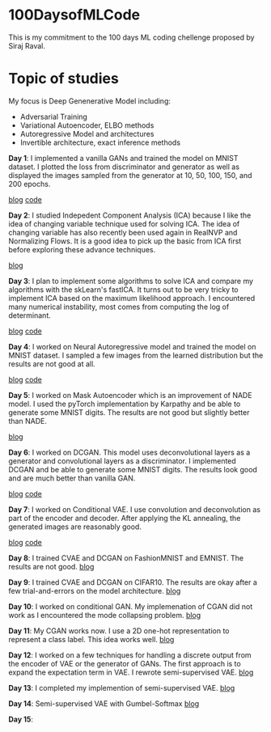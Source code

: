 # 100DaysofMLCode
This is my commitment to the 100 days ML coding chellenge proposed by Siraj Raval. 

# Topic of studies
My focus is Deep Genenerative Model including:
- Adversarial Training
- Variational Autoencoder, ELBO methods
- Autoregressive Model and architectures
- Invertible architecture, exact inference methods

**Day 1**: I implemented a vanilla GANs and trained the model on MNIST dataset. I plotted the loss from discriminator and generator as well as displayed the images sampled from the generator at 10, 50, 100, 150, and 200 epochs.

[blog](https://sutheeblog.wordpress.com/2018/08/14/day-1-vanilla-gans/) [code](https://github.com/unsuthee/100DaysofMLCode/tree/master/day1)

**Day 2**: I studied Indepedent Component Analysis (ICA) because I like the idea of changing variable technique used for solving ICA. The idea of changing variable has also recently been used again in RealNVP and Normalizing Flows. It is a good idea to pick up the basic from ICA first before exploring these advance techniques.

[blog](https://sutheeblog.wordpress.com/2018/08/17/day-2-independent-component-analysis-ica/)

**Day 3**: I plan to implement some algorithms to solve ICA and compare my algorithms with the skLearn's fastICA. It turns out to be very tricky to implement ICA based on the maximum likelihood approach. I encountered many numerical instability, most comes from computing the log of determinant. 

[blog](https://sutheeblog.wordpress.com/2018/08/19/day-3-ica-with-gradient-ascent/) [code](https://github.com/unsuthee/100DaysofMLCode/blob/master/day2/PlayWithICA.ipynb)

**Day 4**: I worked on Neural Autoregressive model and trained the model on MNIST dataset. I sampled a few images from the learned distribution but the results are not good at all.

[blog](https://sutheeblog.wordpress.com/2018/08/20/day-4-nade-revisit/) [code](https://github.com/unsuthee/100DaysofMLCode/tree/master/day4)

**Day 5**: I worked on Mask Autoencoder which is an improvement of NADE model. I used the pyTorch implementation by Karpathy and be able to generate some MNIST digits. The results are not good but slightly better than NADE.

[blog](https://sutheeblog.wordpress.com/2018/08/22/day-5-made-mask-autoencoder/)

**Day 6**: I worked on DCGAN. This model uses deconvolutional layers as a generator and convolutional layers as a discriminator. I implemented DCGAN and be able to generate some MNIST digits. The results look good and are much better than vanilla GAN.

[blog](https://sutheeblog.wordpress.com/2018/08/22/day-6-dcgan/) [code](https://github.com/unsuthee/100DaysofMLCode/blob/master/day6/run_DCGAN.py)

**Day 7**: I worked on Conditional VAE. I use convolution and deconvolution as part of the encoder and decoder. After applying the KL annealing, the generated images are reasonably good. 

[blog](https://sutheeblog.wordpress.com/2018/08/23/day-7-conditional-vae/) [code](https://github.com/unsuthee/100DaysofMLCode/tree/master/day7)

**Day 8**: I trained CVAE and DCGAN on FashionMNIST and EMNIST. The results are not good. 
[blog](https://sutheeblog.wordpress.com/2018/08/24/day-8-move-away-from-mnist-datasets/)

**Day 9**: I trained CVAE and DCGAN on CIFAR10. The results are okay after a few trial-and-errors on the model architecture.
[blog](https://sutheeblog.wordpress.com/2018/08/29/day-9-dcgan-and-cvae-on-cifar10/)

**Day 10**: I worked on conditional GAN. My implemenation of CGAN did not work as I encountered the mode collapsing problem.
[blog](https://sutheeblog.wordpress.com/2018/09/05/day-10-mode-collapsing-on-my-cgan/)

**Day 11**: My CGAN works now. I use a 2D one-hot representation to represent a class label. This idea works well.
[blog](https://sutheeblog.wordpress.com/2018/09/05/day-11-2d-one-hot-representation/)

**Day 12**: I worked on a few techniques for handling a discrete output from the encoder of VAE or the generator of GANs. The first approach is to expand the expectation term in VAE. I rewrote semi-supervised VAE.
[blog](https://sutheeblog.wordpress.com/2018/09/12/day-12-handling-discrete-output-in-vae/)

**Day 13**: I completed my implemention of semi-supervised VAE. 
[blog](https://sutheeblog.wordpress.com/2018/09/13/day-13-implementation-of-semi-supervised-vae/)

**Day 14**: Semi-supervised VAE with Gumbel-Softmax
[blog](https://sutheeblog.wordpress.com/2018/09/14/day-14-cvae-with-gumbel-softmax/)

**Day 15**: 
